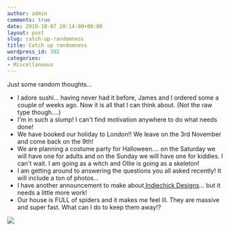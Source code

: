 ```yaml
---
author: admin
comments: true
date: 2010-10-07 20:14:00+00:00
layout: post
slug: catch-up-randomness
title: Catch up randomness
wordpress_id: 392
categories:
- Miscellaneous
---
```


Just some random thoughts...

  * I adore sushi... having never had it before, James and I ordered some a couple of weeks ago.  Now it is all that I can think about. (Not the raw type though....)
  * I'm in such a slump!  I can't find motivation anywhere to do what needs done!
  * We have booked our holiday to London!!  We leave on the 3rd November and come back on the 9th!
  * We are planning a costume party for Halloween.... on the Saturday we will have one for adults and on the Sunday we will have one for kiddies.  I can't wait.  I am going as a witch and Ollie is going as a skeleton!
  * I am getting around to answering the questions you all asked recently!  It will include a ton of photos...
  * I have another announcement to make about[ Indiechick Designs](http://indiechickblogdesign.com/)... but it needs a little more work!
  * Our house is FULL of spiders and it makes me feel ill.  They are massive and super fast.  What can I do to keep them away!?

  


![](https://blogger.googleusercontent.com/tracker/251139911615938991-8065748486692719874?l=www.outmumbered.com)
